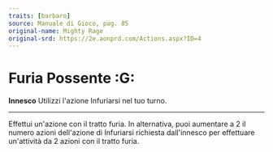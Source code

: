 ```yaml
---
traits: [barbaro]
source: Manuale di Gioco, pag. 85
original-name: Mighty Rage
original-srd: https://2e.aonprd.com/Actions.aspx?ID=4
---
```


# Furia Possente :G:

**Innesco** Utilizzi l'azione Infuriarsi nel tuo turno.

---

Effettui un'azione con il tratto furia. In alternativa, puoi aumentare a 2 il
numero azioni dell'azione di Infuriarsi richiesta dall'innesco per effettuare
un'attività da 2 azioni con il tratto furia.
